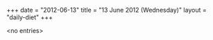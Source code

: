 +++
date = "2012-06-13"
title = "13 June 2012 (Wednesday)"
layout = "daily-diet"
+++

\<no entries\>